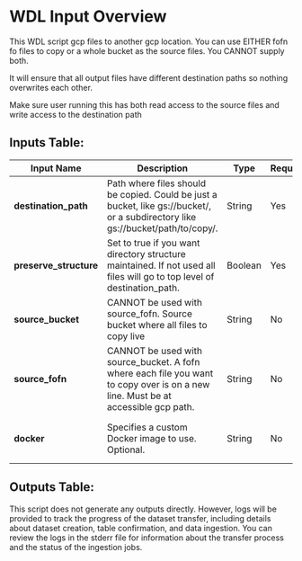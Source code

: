 # WDL Input Overview

This WDL script gcp files to another gcp location. You can use EITHER fofn fo files to copy or a whole bucket as the source files. You CANNOT supply both.

It will ensure that all output files have different destination paths so nothing overwrites each other.

Make sure user running this has both read access to the source files and write access to the destination path

## Inputs Table:
| Input Name                   | Description                                                                                                                        | Type    | Required | Default                                                                                       |
|------------------------------|------------------------------------------------------------------------------------------------------------------------------------|---------|----------|-----------------------------------------------------------------------------------------------|
| **destination_path**         | Path where files should be copied. Could be just a bucket, like gs://bucket/, or a subdirectory like gs://bucket/path/to/copy/.    | String  | Yes      | N/A                                                                                           |
| **preserve_structure**       | Set to true if you want directory structure maintained. If not used all files will go to top level of destination_path.            | Boolean | Yes      | N/A                                                                                           |
| **source_bucket**            | CANNOT be used with source_fofn. Source bucket where all files to copy live                                                        | String  | No       | N/A                                                                                           |
| **source_fofn**              | CANNOT be used with source_bucket. A fofn where each file you want to copy over is on a new line. Must be at accessible gcp path.  | String  | No       | N/A                                                                                           |
| **docker**                   | Specifies a custom Docker image to use. Optional.                                                                                  | String  | No       | "us-central1-docker.pkg.dev/operations-portal-427515/ops-toolbox/ops_terra_utils_slim:latest" |


## Outputs Table:
This script does not generate any outputs directly. However, logs will be provided to track the progress of the dataset transfer, including details about dataset creation, table confirmation, and data ingestion. You can review the logs in the stderr file for information about the transfer process and the status of the ingestion jobs.
